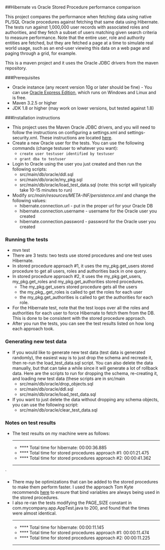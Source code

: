 ##Hibernate vs Oracle Stored Procedure performance comparison

This project compares the performance when fetching data using native PL/SQL Oracle procedures against fetching that
same data using Hibernate. The tests run against 1,000,000 user records with associated roles and authorities, and they fetch a subset of users matching given search criteria to measure performance. Note that the entire user, role and authority entities are fetched, but they are fetched a page at a time to simulate real world usage, such as an end-user viewing this data on a web page and paging through a grid, for example.

This is a maven project and it uses the Oracle JDBC drivers from the maven repository.

###Prerequisites
* Oracle instance (any recent version 10g or later should be fine) - You can use [Oracle Express Edition](http://www.oracle.com/technetwork/database/database-technologies/express-edition/overview/index.html), which runs on Windows and Linux and is free.
* Maven 3.2.5 or higher
* JDK 1.8 or higher (may work on lower versions, but tested against 1.8)

###Installation instructions
* This project uses the Maven Oracle JDBC drivers, and you will need to follow the instructions on configuring a settings.xml and settings-security.xml. These instructions are located [here](https://blogs.oracle.com/dev2dev/entry/how_to_get_oracle_jdbc#settings).
* Create a new Oracle user for the tests. You can use the following commands (change testuser to whatever you want):
    * `create user testuser identified by testuser`
    * `grant dba to testuser`
* Login to Oracle using the user you just created and then run the following scripts:
    * src/main/db/oracle/ddl.sql
    * src/main/db/oracle/my_pkg.sql
    * src/main/db/oracle/load_test_data.sql (note: this script will typically take 10-15 minutes to run)
* Modify *src/main/resources/META-INF/persistence.xml* and change the following values:
    * hibernate.connection.url - put in the proper url for your Oracle DB
    * hibernate.connection.username - username for the Oracle user you created
    * hibernate.connection.password - password for the Oracle user you created

### Running the tests
* mvn test
* There are 3 tests: two tests use stored procedures and one test uses Hibernate.
* In stored procedure approach #1, it uses the my_pkg.get_users stored procedure to get all users, roles and authorities back in one query.
* In stored procedure approach #2, it uses the my_pkg.get_users, my_pkg.get_roles and my_pkg.get_authorities stored procedures.
     * The my_pkg.get_users stored procedure gets all the users
     * the my_pkg_.get_roles is called to get the roles for each user
     * the my_pkg.get_authorities is called to get the authorities for each role.
* For the Hibernate test, note that the test loops over all the roles and authorities for each user to force Hibernate to fetch them from the DB. This is done to be consistent with the stored procedure approach.
* After you run the tests, you can see the test results listed on how long each approach took.

### Generating new test data
* If you would like to generate new test data (test data is generated randomly), the easiest way is to just drop the schema and recreate it, then re-run the load_test_data.sql script. You can also delete the data manually, but that can take a while since it will generate a lot of rollback data. Here are the scripts to run for dropping the schema, re-creating it, and loading new test data (these scripts are in src/main
    * src/main/db/oracle/drop_objects.sql
    * src/main/db/oracle/ddl.sql
    * src/main/db/oracle/load_test_data.sql
* If you want to just delete the data without dropping any schema objects, you can use the following script:
    * src/main/db/oracle/clear_test_data.sql

### Notes on test results
* The test results on my machine were as follows:
    * ***********************************************************************
    * **** Total time for hibernate:                     00:00:36.885
    * **** Total time for stored procedures approach #1: 00:01:21.475
    * **** Total time for stored procedures approach #2: 00:00:41.362
    * ***********************************************************************
`
* There may be optimizations that can be added to the stored procedures to make them perform faster. I used the approach Tom Kyte recommends [here](https://asktom.oracle.com/pls/apex/f?p=100:11:0::::P11_QUESTION_ID:31335048149752) to ensure that bind variables are always being used in the stored procedures.
*  I also re-ran the tests modifying the PAGE_SIZE constant in com.mycompany.app.AppTest.java to 200, and found that the times were almost identical.
    * ***********************************************************************
    * **** Total time for hibernate:                     00:00:11.145
    * **** Total time for stored procedures approach #1: 00:00:11.474
    * **** Total time for stored procedures approach #2: 00:00:11.225
    * ***********************************************************************

